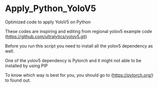 # Apply_Python_YoloV5

Optimized code to apply YoloV5 on Python

These codes are inspiring and editing from regional yolov5 example code (https://github.com/ultralytics/yolov5.git) 

Before you run this script you need to install all the yolov5 dependency as well.

One of the yolov5 dependency is Pytorch and it might not able to be installed by using PIP

To know which way is best for you, you should go to (https://pytorch.org/) to found out.
